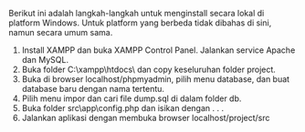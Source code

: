 Berikut ini adalah langkah-langkah untuk menginstall secara lokal di platform Windows. Untuk platform yang berbeda tidak dibahas di sini, namun secara umum sama.


1. Install XAMPP dan buka XAMPP Control Panel. Jalankan service Apache dan MySQL.
2. Buka folder C:\xampp\htdocs\ dan copy keseluruhan folder project.
3. Buka di browser localhost/phpmyadmin, pilih menu database, dan buat database baru dengan nama tertentu.
4. Pilih menu impor dan cari file dump.sql di dalam folder db.
5. Buka folder src\app\config.php dan isikan dengan . . .
6. Jalankan aplikasi dengan membuka browser localhost/project/src